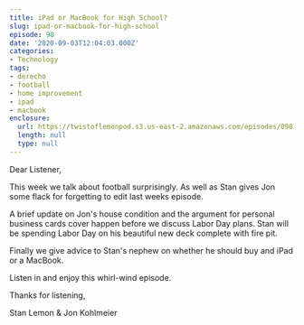 ```yaml
---
title: iPad or MacBook for High School?
slug: ipad-or-macbook-for-high-school
episode: 98
date: '2020-09-03T12:04:03.000Z'
categories:
- Technology
tags:
- derecho
- football
- home improvement
- ipad
- macbook
enclosure:
  url: https://twistoflemonpod.s3.us-east-2.amazonaws.com/episodes/098-lwatol-20200903.mp3
  length: null
  type: null
---
```


Dear Listener,

This week we talk about football surprisingly. As well as Stan gives Jon some flack for forgetting to edit last weeks episode.

A brief update on Jon's house condition and the argument for personal business cards cover happen before we discuss Labor Day plans. Stan will be spending Labor Day on his beautiful new deck complete with fire pit.

Finally we give advice to Stan's nephew on whether he should buy and iPad or a MacBook.

Listen in and enjoy this whirl-wind episode.

Thanks for listening,

Stan Lemon & Jon Kohlmeier
